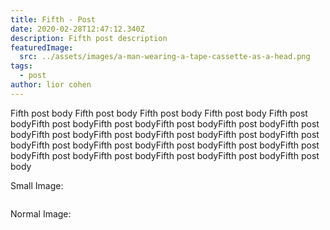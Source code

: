 ```yaml
---
title: Fifth - Post
date: 2020-02-28T12:47:12.340Z
description: Fifth post description
featuredImage:
  src: ../assets/images/a-man-wearing-a-tape-cassette-as-a-head.png
tags:
  - post
author: lior cohen
---
```


Fifth post body Fifth post body Fifth post body Fifth post body Fifth post bodyFifth post bodyFifth post bodyFifth post bodyFifth post bodyFifth post bodyFifth post bodyFifth post bodyFifth post bodyFifth post bodyFifth post bodyFifth post bodyFifth post bodyFifth post bodyFifth post bodyFifth post bodyFifth post bodyFifth post bodyFifth post bodyFifth post bodyFifth post body

Small Image:

<Image fileName="a-man-wearing-a-tape-cassette-as-a-head" small={true} />

Normal Image:

<Image fileName="a-man-wearing-a-tape-cassette-as-a-head" small={false} />

